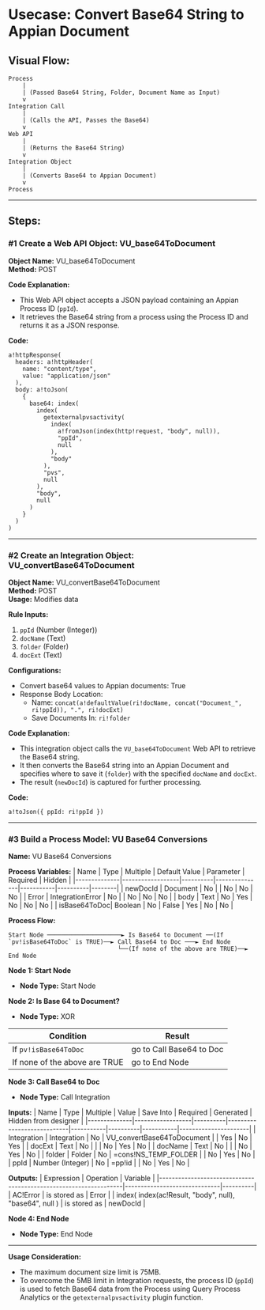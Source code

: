 # Usecase: Convert Base64 String to Appian Document

## Visual Flow:

```
Process
    |
    | (Passed Base64 String, Folder, Document Name as Input)
    v
Integration Call
    |
    | (Calls the API, Passes the Base64)
    v
Web API
    | 
    | (Returns the Base64 String)
    v
Integration Object
    |
    | (Converts Base64 to Appian Document)
    v
Process
```

---

## Steps:

### #1 Create a Web API Object: VU_base64ToDocument

**Object Name:** VU_base64ToDocument  
**Method:** POST

**Code Explanation:**
- This Web API object accepts a JSON payload containing an Appian Process ID (`ppId`).
- It retrieves the Base64 string from a process using the Process ID and returns it as a JSON response.

**Code:**
```apex
a!httpResponse(
  headers: a!httpHeader(
    name: "content/type",
    value: "application/json"
  ),
  body: a!toJson(
    {
      base64: index(
        index(
          getexternalpvsactivity(
            index(
              a!fromJson(index(http!request, "body", null)),
              "ppId",
              null
            ),
            "body"
          ),
          "pvs",
          null
        ),
        "body",
        null
      )
    }
  )
)
```

---

### #2 Create an Integration Object: VU_convertBase64ToDocument

**Object Name:** VU_convertBase64ToDocument  
**Method:** POST  
**Usage:** Modifies data

**Rule Inputs:**
1. `ppId` (Number (Integer))
2. `docName` (Text)
3. `folder` (Folder)
4. `docExt` (Text)

**Configurations:**
- Convert base64 values to Appian documents: True
- Response Body Location:
  - Name: `concat(a!defaultValue(ri!docName, concat("Document_", ri!ppId)), ".", ri!docExt)`
  - Save Documents In: `ri!folder`

**Code Explanation:**
- This integration object calls the `VU_base64ToDocument` Web API to retrieve the Base64 string.
- It then converts the Base64 string into an Appian Document and specifies where to save it (`folder`) with the specified `docName` and `docExt`.
- The result (`newDocId`) is captured for further processing.

**Code:**
```apex
a!toJson({ ppId: ri!ppId })
```

---

### #3 Build a Process Model: VU Base64 Conversions

**Name:** VU Base64 Conversions

**Process Variables:**
| Name         | Type             | Multiple | Default Value | Parameter | Required | Hidden |
|--------------|------------------|----------|---------------|-----------|----------|--------|
| newDocId     | Document         | No       |               | No        | No       | No     |
| Error        | IntegrationError | No       |               | No        | No       | No     |
| body         | Text             | No       | Yes           | No        | No       | No     |
| isBase64ToDoc| Boolean          | No       | False         | Yes       | No       | No     |

**Process Flow:**

```
Start Node ─────────────────────► Is Base64 to Document ──(If `pv!isBase64ToDoc` is TRUE)──► Call Base64 to Doc ───► End Node
                               └──(If none of the above are TRUE)──► End Node
```
                               

**Node 1: Start Node**
- **Node Type:** Start Node

**Node 2: Is Base 64 to Document?**
- **Node Type:** XOR

| Condition                     | Result                    |
|-------------------------------|---------------------------|
| If `pv!isBase64ToDoc`         | go to Call Base64 to Doc  |
| If none of the above are TRUE | go to End Node            |

**Node 3: Call Base64 to Doc**
- **Node Type:** Call Integration

**Inputs:**
| Name         | Type             | Multiple | Value                      | Save Into | Required | Generated | Hidden from designer |
|--------------|------------------|----------|----------------------------|-----------|----------|-----------|----------------------|
| Integration  | Integration      | No       | VU_convertBase64ToDocument |           | Yes      | No        | Yes                  |
| docExt       | Text             | No       |                            |           | No       | Yes       | No                   |
| docName      | Text             | No       |                            |               | No       | Yes       | No                   |
| folder       | Folder           | No       | =cons!NS_TEMP_FOLDER       |           | No       | Yes       | No                   |
| ppId         | Number (Integer) | No       | =pp!id                     |           | No       | Yes       | No                   |

**Outputs:**
| Expression                                                       | Operation                    | Variable |
|------------------------------------------------------------------|------------------------------|----------|
| AC!Error                                                         | is stored as                 | Error    |
| index( index(ac!Result, "body", null), "base64", null )          | is stored as                 | newDocId |

**Node 4: End Node**
- **Node Type:** End Node

---

**Usage Consideration:**
- The maximum document size limit is 75MB.
- To overcome the 5MB limit in Integration requests, the process ID (`ppId`) is used to fetch Base64 data from the Process using Query Process Analytics or the `getexternalpvsactivity` plugin function.
